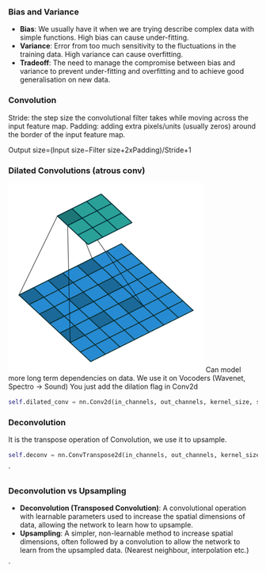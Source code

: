 ### Bias and Variance
- **Bias**: We usually have it when we are trying describe complex data with simple functions. High bias can cause under-fitting.
- **Variance**: Error from too much sensitivity to the fluctuations in the training data. High variance can cause overfitting.
- **Tradeoff**: The need to manage the compromise between bias and variance to prevent under-fitting and overfitting and to achieve good generalisation on new data.

### Convolution
Stride: the step size the convolutional filter takes while moving across the input feature map.
Padding: adding extra pixels/units (usually zeros) around the border of the input feature map.

Output size=(Input size−Filter size+2xPadding​)/Stride+1

### Dilated Convolutions (atrous conv)
![](imgs/dilated.png)
Can model more long term dependencies on data. 
We use it on Vocoders (Wavenet, Spectro -> Sound)
You just add the dilation flag in Conv2d

```python
self.dilated_conv = nn.Conv2d(in_channels, out_channels, kernel_size, stride=stride, padding=padding, dilation=dilation)
```

### Deconvolution
It is the transpose operation of Convolution, we use it to upsample.
```python
self.deconv = nn.ConvTranspose2d(in_channels, out_channels, kernel_size, stride, padding)
```

`
### Deconvolution vs Upsampling

- **Deconvolution (Transposed Convolution)**: A convolutional operation with learnable parameters used to increase the spatial dimensions of data, allowing the network to learn how to upsample.
- **Upsampling**: A simpler, non-learnable method to increase spatial dimensions, often followed by a convolution to allow the network to learn from the upsampled data. (Nearest neighbour, interpolation etc.)






`


